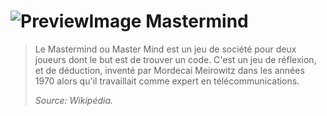![PreviewImage](http://i.imgur.com/1S3Uq.png?1)  Mastermind
=======

> Le Mastermind ou Master Mind est un jeu de société pour deux joueurs dont le but est de trouver un code. C'est un jeu de réflexion, et de déduction, inventé par Mordecai Meirowitz dans les années 1970 alors qu'il travaillait comme expert en télécommunications.
>
> *Source: Wikipédia.*
